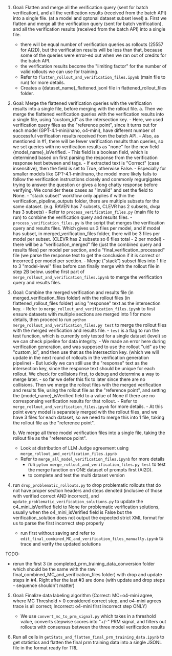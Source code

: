 1. Goal: Flatten and merge all the verification query (sent for batch verification), and all the verification results (received from the batch API) into a single file. (at a model and optonal dataset subset level)
    a. First we flatten and merge all the verification query (sent for batch verification), and all the verification results (received from the batch API) into a single file.
    - there will be equal number of verification queries as rollouts (25557 for AI2D), but the verification results will be less than that, because some of the queries were error-ed out when we ran out of credits for the batch API.
    - the verification results become the "limiting factor" for the number of valid rollouts we can use for training.
    - Refer to ```flatten_rollout_and_verification_files.ipynb``` (main file to run) for more details.
    - Creates a {dataset_name}_flattened.jsonl file in flattened_rollout_files folder.

2. Goal: Merge the flattened verification queries with the verification results into a single file, before merging with the rollout file.
    a. Then we merge the flattened verification queries with the verification results into a single file, using "custom_id" as the intersection key.
        - Here, we used verification query files as the "reference point", since it turns out for each model (GPT-4.1-mini/nano, o4-mini), have different number of successful verification results received from the batch API.
        - Also, as mentioned in #1, there will be fewer verification results than queries, so we set queries with no verification results as "none" for the new field {model_name}_isVerified.
            - This field is a boolean field, which is determined based on first parsing the response from the verification response text between <conclusion> and </conclusion> tags.
            - If extracted text is "Correct" (case insensitive), then the field is set to True, otherwise False.
            - Especially for smaller models like GPT-4.1-mini/nano, the model more likely fails to follow the verification instructions closely and commonly regurgigates trying to answer the question or gives a long chatty response before verifying. We consider these cases as "invalid" and set the field to None. 
        - "stack subset" workflow only applies if within the verification_pipeline_outputs folder, there are multiple subsets for the same dataset. (e.g. RAVEN has 7 subsets, CLEVR has 2 subsets, dvqa has 3 subsets)
        - Refer to ```process_verification_files.py``` (main file to run) to combine the verification query and results files.
        - ```process_verification_files.py``` is the script that merges the verification query and results files. Which gives us 3 files per model, and if model has subset, in merged_verification_files folder, there will be 3 files per model per subset. (CLEVR has 2 subsets so 6 files total - 2 per model)
        - there will be a "verification_merged" file (just the combined query and results files) per model per section, and a "final_verification_processed" file (we parse the response text to get the conclusion if it is correct or incorrect) per model per section.
            - Merge ("stack") subset files into 1 file to 3 "model-level" files before can finally merge with the rollout file in step 2B below. usethe first part of ```merge_rollout_and_verification_files.ipynb``` to merge the verification query and results files.

3. Goal: Combine the merged verification and results file (in merged_verification_files folder) with the rollout files (in flattened_rollout_files folder) using "response" text as the intersection key.
        - Refer to ```merge_rollout_and_verification_files.ipynb``` to first ensure datasets with multiple sections are merged into 1 for more details, then proceed to run ```python merge_rollout_and_verification_files.py test``` to merge the rollout files with the merged verification and results file.
            - ```test``` is a flag to run the test function, which is currently only tested for a single dataset (level) so we can check pipeline for data integrity.
        - We made an error here during verification generation, and was supposed to use the rollout "uid" as the "custom_id", and then use that as the intersection key. (which we will update in the next round of rollouts in the verification generation pipeline)
        - But luckily we can still use the "response" text as the intersection key, since the response text should be unique for each rollout. We check for collisions first, to debug and determine a way to merge later.
        - so far we defer this fix to later since there are no collisions. Then we merge the rollout files with the merged verification and results file, using the rollout file as the "reference point", and setting the {model_name}_isVerified field to a value of None if there are no corresponsing verification results for that rollout.
        - Refer to ```merge_rollout_and_verification_files.ipynb``` for more details.
        - At this point every model is separately merged with the rollout files, and we have 3 files for each dataset, so we need to merge this into 1 file, taking the rollout file as the "reference point".

    b. We merge all three model verification files into a single file, taking the rollout file as the "reference point".
    - Look at distribution of LLM Judge agreement using ```merge_rollout_and_verification_files.ipynb```
    - Refer to ```merge_all_model_verification_files.ipynb``` for more details
        - run ```pyton merge_rollout_and_verification_files.py test``` to test the merge function on ONE dataset of prompts first (AI2D).
        - to complete and test the multi dataset version

4.  run ```drop_problematic_rollouts.py``` to drop problematic rollouts that do not have proper section headers and steps denoted (inclusive of those with verified correct AND incorrect), and ```update_problematic_verification_solutions.py``` to update the o4_mini_isVerified field to None for problematic verification solutions, usually when the o4_mini_isVerified field is False but the verification_solution does not output the expected strict XML format for us to parse the first incorrect step properly
    - run first without saving and refer to ```edit_final_combined_MC_and_verification_files_manually.ipynb``` to trace and verify the updated solutions

TODO:
- rerun the first 3 (in completed_prm_training_data_conversion folder which should be the same with the raw final_combined_MC_and_verification_files folder) with drop and update steps in #4. Right after the last #3 are done (with update and drop steps - sequence shouldn't matter)

5. Goal: Finalize data labeling algorithm (Correct: MC+o4-mini agree, where MC Threshold > 0 considered correct step, and o4-mini agrees trace is all correct; Incorrect: o4-mini first incorrect step ONLY)
    - We use ```convert_mc_to_prm_signal.py``` which takes in a threshold value, converts stepwise scores into "+/-" PRM signal, and filters out rollouts with consensus between the three model verification results

6. Run all cells in ```getStats_and_flatten_final_prm_training_data.ipynb``` to get statistics and flatten the final prm training data into a single JSONL file in the format ready for TRL